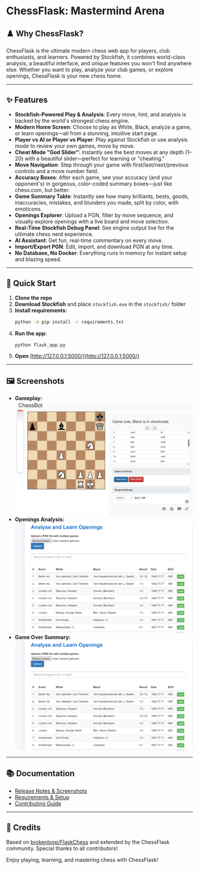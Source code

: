 # ChessFlask: Mastermind Arena

## ♟️ Why ChessFlask?
ChessFlask is the ultimate modern chess web app for players, club enthusiasts, and learners. Powered by Stockfish, it combines world-class analysis, a beautiful interface, and unique features you won't find anywhere else. Whether you want to play, analyze your club games, or explore openings, ChessFlask is your new chess home.

---

## ✨ Features
- **Stockfish-Powered Play & Analysis**: Every move, hint, and analysis is backed by the world's strongest chess engine.
- **Modern Home Screen**: Choose to play as White, Black, analyze a game, or learn openings—all from a stunning, intuitive start page.
- **Player vs AI or Player vs Player**: Play against Stockfish or use analysis mode to review your own games, move by move.
- **Cheat Mode "God Slider"**: Instantly see the best moves at any depth (1–20) with a beautiful slider—perfect for learning or "cheating."
- **Move Navigation**: Step through your game with first/last/next/previous controls and a move number field.
- **Accuracy Boxes**: After each game, see your accuracy (and your opponent's) in gorgeous, color-coded summary boxes—just like chess.com, but better.
- **Game Summary Table**: Instantly see how many brilliants, bests, goods, inaccuracies, mistakes, and blunders you made, split by color, with emoticons.
- **Openings Explorer**: Upload a PGN, filter by move sequence, and visually explore openings with a live board and move selection.
- **Real-Time Stockfish Debug Panel**: See engine output live for the ultimate chess nerd experience.
- **AI Assistant**: Get fun, real-time commentary on every move.
- **Import/Export PGN**: Edit, import, and download PGN at any time.
- **No Database, No Docker**: Everything runs in memory for instant setup and blazing speed.

---

## 🚀 Quick Start
1. **Clone the repo**
2. **Download Stockfish** and place `stockfish.exe` in the `stockfish/` folder
3. **Install requirements:**
   ```sh
   python -m pip install -r requirements.txt
   ```
4. **Run the app:**
   ```sh
   python flask_app.py
   ```
5. **Open** [http://127.0.0.1:5000/](http://127.0.0.1:5000/)

---

## 🖼️ Screenshots
- **Gameplay:**
  ![Gameplay Example](releaseNotes/Gameplay%20early.png)
- **Openings Analysis:**
  ![Openings Analysis](releaseNotes/Analyse%20openings.png)
- **Game Over Summary:**
  ![Game Over Summary](releaseNotes/Analyse%20openings.png)

---

## 📚 Documentation
- [Release Notes & Screenshots](releaseNotes/RELEASE_NOTES.md)
- [Requirements & Setup](REQUIREMENTS.md)
- [Contributing Guide](CONTRIBUTING.md)

---

## 🙏 Credits
Based on [brokenloop/FlaskChess](https://github.com/brokenloop/FlaskChess) and extended by the ChessFlask community. Special thanks to all contributors!

Enjoy playing, learning, and mastering chess with ChessFlask! 